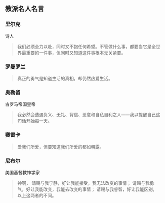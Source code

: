 ## 教派名人名言
### 里尔克
诗人
> 我们必须全力以赴，同时又不抱任何希望。不管做什么事，都要当它是全世界最重要的一件事，但同时又知道这件事根本无关紧要。

### 罗曼罗兰
> 真正的勇气是知道生活的真相，却仍然热爱生活。

### 奥勒留
古罗马帝国皇帝
> 我必然会遭遇负义、无礼、背信、恶意和自私自利之人——我以提醒自己这句话开始每一天。

### 赛雷卡
> 爱我们所爱，但要知道我们所爱的都如朝露。

### 尼布尔
美国基督教神学家
> 神啊，
> 请赐与我宁静，好让我能接受，我无法改变的事情；
> 请赐与我勇气，好让我能改变，我能去改变的事情；
> 请赐与我睿智，好让我能区别，以上这两者的不同。
